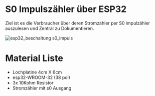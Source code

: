 # S0 Impulszähler über ESP32

Ziel ist es die Verbraucher über deren Stromzähler
per S0 impulzähler auszulesen und Zentral zu Dokumentieren.


![esp32_beschaltung _s0_impuls_](https://github.com/user-attachments/assets/0fa3b826-478e-44b3-8c57-df08d02403ad)

# Material Liste
- Lochplatine 4cm X 6cm
- esp32-WROOM-32 (38 pol)
- 3x 10Kohm Resistor
- Stromzähler mit s0 Ausgang

